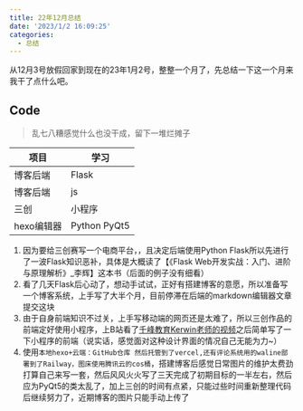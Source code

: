 ```yaml
---
title: 22年12月总结
date: '2023/1/2 16:09:25'
categories:
  - 总结
---
```


从12月3号放假回家到现在的23年1月2号，整整一个月了，先总结一下这一个月来我干了点什么吧。

## Code

> 乱七八糟感觉什么也没干成，留下一堆烂摊子
>

|   项目   |   学习   |
| ---- | ---- |
|   博客后端   |   Flask   |
|   博客后端   |   js   |
|   三创   |   小程序   |
|   hexo编辑器   |   Python PyQt5   |

1. 因为要给三创赛写一个电商平台，，且决定后端使用Python Flask所以先进行了一波Flask知识恶补，具体是大概读了【《Flask Web开发实战：入门、进阶与原理解析》_李辉】这本书（后面的例子没有细看）
2. 看了几天Flask后心动了，想动手试试，正好有搭建博客的意愿，所以准备写一个博客系统，上手写了大半个月，目前停滞在后端的markdown编辑器文章提交这块
3. 由于自身前端知识不过关，上手写移动端的网页还是太难了，所以三创作品的前端定好使用小程序，上B站看了[千峰教育Kerwin老师的视频](https://www.bilibili.com/video/BV1yf4y1E7MH/?p=1)之后简单写了一下小程序的前端（说实话，感觉面对这种设计界面的情况自己无能为力~）
4. 使用`本地hexo+云端：GitHub仓库 然后托管到了vercel,还有评论系统用的waline部署到了Railway，图床使用腾讯云的cos桶`，搭建博客后感觉日常图片的维护太费劲打算自己来写一套，然后风风火火写了三天完成了初期目标的一半左右，然后应为PyQt5的类太乱了，加上三创的时间有点紧，只能过些时间重新整理代码后继续努力了，近期博客的图片只能手动上传了